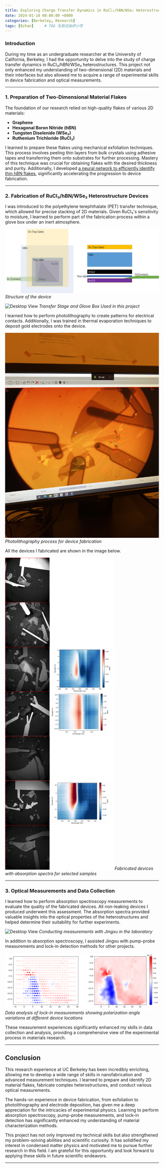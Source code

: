 ```yaml
---
title: Exploring Charge Transfer Dynamics in RuCl₃/hBN/WSe₂ Heterostructures
date: 2024-01-10 08:00:00 +8000
categories: [Berkeley, Research]
tags: [Bzhan]     # TAG 名称应始终小写
---
```



### Introduction

During my time as an undergraduate researcher at the University of California, Berkeley, I had the opportunity to delve into the study of charge transfer dynamics in RuCl₃/hBN/WSe₂ heterostructures. This project not only enhanced my understanding of two-dimensional (2D) materials and their interfaces but also allowed me to acquire a range of experimental skills in device fabrication and optical measurements.

---

### 1. Preparation of Two-Dimensional Material Flakes

The foundation of our research relied on high-quality flakes of various 2D materials:

- **Graphene**
- **Hexagonal Boron Nitride (hBN)**
- **Tungsten Diselenide (WSe₂)**
- **Ruthenium Trichloride (RuCl₃)**

I learned to prepare these flakes using mechanical exfoliation techniques. This process involves peeling thin layers from bulk crystals using adhesive tapes and transferring them onto substrates for further processing. Mastery of this technique was crucial for obtaining flakes with the desired thickness and purity. Additionally, I developed [a neural network to efficiently identify thin hBN flakes](/posts/CNN/), significantly accelerating the progression to device fabrication.

---

### 2. Fabrication of RuCl₃/hBN/WSe₂ Heterostructure Devices

I was introduced to the polyethylene terephthalate (PET) transfer technique, which allowed for precise stacking of 2D materials. Given RuCl₃'s sensitivity to moisture, I learned to perform part of the fabrication process within a glove box under an inert atmosphere.

![Desktop View](/assets/posts/02-Berk/structure.png)
_Structure of the device_

![Desktop View](/assets/posts/02-Berk/TS.png)
_Transfer Stage and Glove Box Used in this project_

I learned how to perform photolithography to create patterns for electrical contacts. Additionally, I was trained in thermal evaporation techniques to deposit gold electrodes onto the device.

![Desktop View](/assets/posts/02-Berk/Etch.png)
_Photolithography process for device fabrication_

All the devices I fabricated are shown in the image below.

![Desktop View](/assets/posts/02-Berk/DAll.png)
_Fabricated devices with absorption spectra for selected samples_

---

### 3. Optical Measurements and Data Collection

I learned how to perform absorption spectroscopy measurements to evaluate the quality of the fabricated devices. All non-leaking devices I produced underwent this assessment. The absorption spectra provided valuable insights into the optical properties of the heterostructures and helped determine their suitability for further experiments.


![Desktop View](/assets/posts/02-Berk/ME.png)
_Conducting measurements with Jingxu in the laboratory_

In addition to absorption spectroscopy,  I assisted Jingxu with pump-probe measurements and lock-in detection methods for other projects. 

![Desktop View](/assets/posts/02-Berk/LoinM.png)
_Data analysis of lock-in measurements showing polarization angle variations at different device locations_

These measurement experiences significantly enhanced my skills in data collection and analysis, providing a comprehensive view of the experimental process in materials research.

---

## Conclusion

This research experience at UC Berkeley has been incredibly enriching, allowing me to develop a wide range of skills in nanofabrication and advanced measurement techniques. I learned to prepare and identify 2D material flakes, fabricate complex heterostructures, and conduct various optical measurements.

The hands-on experience in device fabrication, from exfoliation to photolithography and electrode deposition, has given me a deep appreciation for the intricacies of experimental physics. Learning to perform absorption spectroscopy, pump-probe measurements, and lock-in detection has significantly enhanced my understanding of material characterization methods.

This project has not only improved my technical skills but also strengthened my problem-solving abilities and scientific curiosity. It has solidified my interest in condensed matter physics and motivated me to pursue further research in this field. I am grateful for this opportunity and look forward to applying these skills in future scientific endeavors.

---

